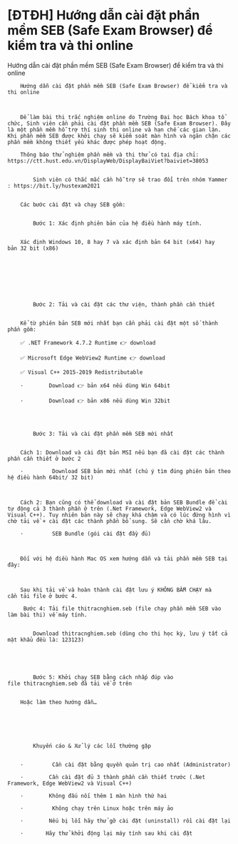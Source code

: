 # [ĐTĐH] Hướng dẫn cài đặt phần mềm SEB (Safe Exam Browser) để kiểm tra và thi online

Hướng dẫn cài đặt phần mềm SEB (Safe Exam Browser) để kiểm tra và thi online
        

	
		Hướng dẫn cài đặt phần mềm SEB (Safe Exam Browser) để kiểm tra và thi online
	
		
	
		Để làm bài thi trắc nghiệm online do Trường Đại học Bách khoa tổ chức, Sinh viên cần phải cài đặt phần mềm SEB (Safe Exam Browser). Đây là một phần mềm hỗ trợ thí sinh thi online và hạn chế các gian lận. Khi phần mềm SEB được khởi chạy sẽ kiểm soát màn hình và ngăn chặn các phần mềm không thiết yếu khác được phép hoạt động.
	
		Thông báo thử nghiệm phần mềm và thi thử có tại địa chỉ: https://ctt.hust.edu.vn/DisplayWeb/DisplayBaiViet?baiviet=38053
	
		
			Sinh viên có thắc mắc cần hỗ trợ sẽ trao đổi trên nhóm Yammer : https://bit.ly/hustexam2021
	
	
		Các bước cài đặt và chạy SEB gồm:
	
		
			Bước 1: Xác định phiên bản của hệ điều hành máy tính.
	
	
		Xác định Windows 10, 8 hay 7 và xác định bản 64 bit (x64) hay bản 32 bit (x86)
	
		
	
		
	
		 
	
		
			Bước 2: Tải và cài đặt các thư viện, thành phần cần thiết
	
	
		Kể từ phiên bản SEB mới nhất bạn cần phải cài đặt một số thành phần gồm:
	
		✅ .NET Framework 4.7.2 Runtime 👉 download
	
		✅ Microsoft Edge WebView2 Runtime 👉 download
	
		✅ Visual C++ 2015-2019 Redistributable
	
		·        Download 👉 bản x64 nếu dùng Win 64bit
	
		·        Download 👉 bản x86 nếu dùng Win 32bit
	
		 
	
		
			Bước 3: Tải và cài đặt phần mềm SEB mới nhất
	
	
		Cách 1: Download và cài đặt bản MSI nếu bạn đã cài đặt các thành phần cần thiết ở bước 2
	
		·         Download SEB bản mới nhất (chú ý tìm đúng phiên bản theo hệ điều hành 64bit/ 32 bit)
	
		 
	
		Cách 2: Bạn cũng có thể download và cài đặt bản SEB Bundle để cài tự động cả 3 thành phần ở trên (.Net Framework, Edge WebView2 và Visual C++). Tuy nhiên bản này sẽ chạy khá chậm và có lúc đứng hình vì chờ tải về + cài đặt các thành phần bổ sung. Sẽ cần chờ khá lâu.
	
		·         SEB Bundle (gói cài đặt đầy đủ)
	
		

		Đối với hệ điều hành Mac OS xem hướng dẫn và tải phần mềm SEB tại đây: 
	
		 
	
		Sau khi tải về và hoàn thành cài đặt lưu ý KHÔNG BẤM CHẠY mà cần tải file ở bước 4.
	
		 Bước 4: Tải file thitracnghiem.seb (file chạy phần mềm SEB vào làm bài thi) về máy tính.
	
		
			Download thitracnghiem.seb (dùng cho thi học kỳ, lưu ý tất cả mật khẩu đều là: 123123)
	
	
		           
	
		
			Bước 5: Khởi chạy SEB bằng cách nhấp đúp vào file thitracnghiem.seb đã tải về ở trên
	
	
		Hoặc làm theo hướng dẫn…
	
		
	
		 
	
		
			Khuyến cáo & Xử lý các lỗi thường gặp
	
	
		·         Cần cài đặt bằng quyền quản trị cao nhất (Administrator)
	
		·        Cần cài đặt đủ 3 thành phần cần thiết trước (.Net Framework, Edge WebView2 và Visual C++)
	
		·        Không đấu nối thêm 1 màn hình thứ hai
	
		·         Không chạy trên Linux hoặc trên máy ảo
	
		·        Nếu bị lỗi hãy thử gỡ cài đặt (uninstall) rồi cài đặt lại
	
		·       Hãy thử khởi động lại máy tính sau khi cài đặt